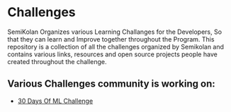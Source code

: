 # Challenges
SemiKolan Organizes various Learning Challanges for the Developers, So that they can learn and Improve together throughout the Program. This repository is a collection of all the challenges organized by Semikolan and contains various links, resources and open source projects people have created throughout the challenge.

## Various Challenges community is working on:
 - [30 Days Of ML Challenge](https://github.com/semikolan-co/Challenges/tree/main/30-Days-of-ML)
